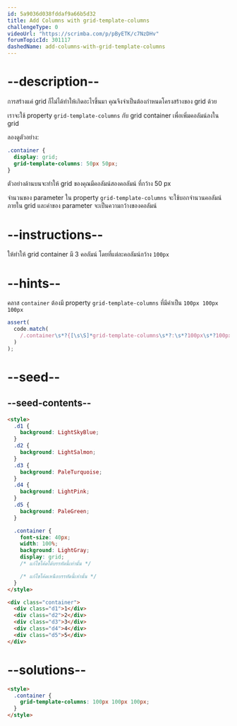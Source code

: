 ```yaml
---
id: 5a9036d038fddaf9a66b5d32
title: Add Columns with grid-template-columns
challengeType: 0
videoUrl: "https://scrimba.com/p/pByETK/c7NzDHv"
forumTopicId: 301117
dashedName: add-columns-with-grid-template-columns
---
```


# --description--

การสร้างแค่ grid ก็ไม่ได้ทำให้เกิดอะไรขึ้นมา คุณจึงจำเป็นต้องกำหนดโครงสร้างของ grid ด้วย

เราจะใช้ property `grid-template-columns` กับ grid container เพื่อเพิ่มคอลัมน์ลงใน grid

ลองดูตัวอย่าง:

```css
.container {
  display: grid;
  grid-template-columns: 50px 50px;
}
```

ตัวอย่างด้านบนจะทำให้ grid ของคุณมีคอลัมน์สองคอลัมน์ ที่กว้าง 50 px

จำนวนของ parameter ใน property `grid-template-columns` จะใช้บอกจำนวนคอลัมน์ภายใน grid และค่าของ parameter จะเป็นความกว้างของคอลัมน์

# --instructions--

ให้ทำให้ grid container มี 3 คอลัมน์ โดยที่แต่ละคอลัมน์กว้าง `100px`

# --hints--

คลาส `container` ต้องมี property `grid-template-columns` ที่มีค่าเป็น `100px 100px 100px`

```js
assert(
  code.match(
    /.container\s*?{[\s\S]*grid-template-columns\s*?:\s*?100px\s*?100px\s*?100px\s*?;[\s\S]*}/gi
  )
);
```

# --seed--

## --seed-contents--

```html
<style>
  .d1 {
    background: LightSkyBlue;
  }
  .d2 {
    background: LightSalmon;
  }
  .d3 {
    background: PaleTurquoise;
  }
  .d4 {
    background: LightPink;
  }
  .d5 {
    background: PaleGreen;
  }

  .container {
    font-size: 40px;
    width: 100%;
    background: LightGray;
    display: grid;
    /* แก้ไขโค้ดใต้บรรทัดนี้เท่านั้น */

    /* แก้ไขโค้ดเหนือบรรทัดนี้เท่านั้น */
  }
</style>

<div class="container">
  <div class="d1">1</div>
  <div class="d2">2</div>
  <div class="d3">3</div>
  <div class="d4">4</div>
  <div class="d5">5</div>
</div>
```

# --solutions--

```html
<style>
  .container {
    grid-template-columns: 100px 100px 100px;
  }
</style>
```
